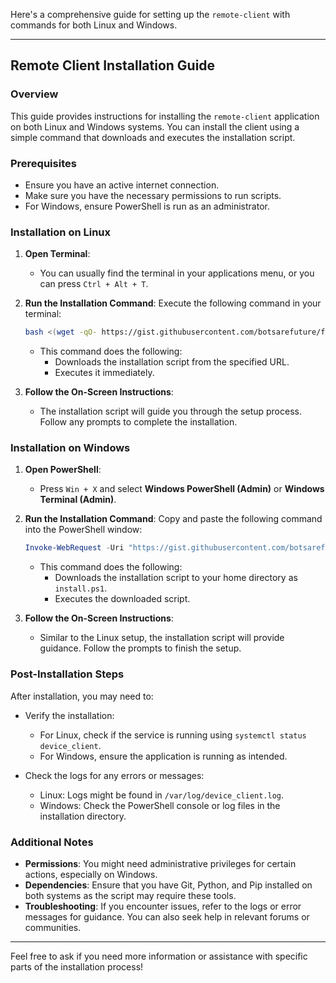 Here's a comprehensive guide for setting up the `remote-client` with commands for both Linux and Windows.

---

## Remote Client Installation Guide

### Overview

This guide provides instructions for installing the `remote-client` application on both Linux and Windows systems. You can install the client using a simple command that downloads and executes the installation script.

### Prerequisites

- Ensure you have an active internet connection.
- Make sure you have the necessary permissions to run scripts.
- For Windows, ensure PowerShell is run as an administrator.

### Installation on Linux

1. **Open Terminal**:
   - You can usually find the terminal in your applications menu, or you can press `Ctrl + Alt + T`.

2. **Run the Installation Command**:
   Execute the following command in your terminal:

   ```bash
   bash <(wget -qO- https://gist.githubusercontent.com/botsarefuture/f9380380de0d0c06fd390801a2ace730/raw/install.sh)
   ```

   - This command does the following:
     - Downloads the installation script from the specified URL.
     - Executes it immediately.

3. **Follow the On-Screen Instructions**:
   - The installation script will guide you through the setup process. Follow any prompts to complete the installation.

### Installation on Windows

1. **Open PowerShell**:
   - Press `Win + X` and select **Windows PowerShell (Admin)** or **Windows Terminal (Admin)**.

2. **Run the Installation Command**:
   Copy and paste the following command into the PowerShell window:

   ```powershell
   Invoke-WebRequest -Uri "https://gist.githubusercontent.com/botsarefuture/6f670100f67d70b69f88a570ce7c230e/raw/install.ps1" -OutFile "$HOME\install.ps1"; & "$HOME\install.ps1"
   ```

   - This command does the following:
     - Downloads the installation script to your home directory as `install.ps1`.
     - Executes the downloaded script.

3. **Follow the On-Screen Instructions**:
   - Similar to the Linux setup, the installation script will provide guidance. Follow the prompts to finish the setup.

### Post-Installation Steps

After installation, you may need to:

- Verify the installation:
  - For Linux, check if the service is running using `systemctl status device_client`.
  - For Windows, ensure the application is running as intended.

- Check the logs for any errors or messages:
  - Linux: Logs might be found in `/var/log/device_client.log`.
  - Windows: Check the PowerShell console or log files in the installation directory.

### Additional Notes

- **Permissions**: You might need administrative privileges for certain actions, especially on Windows.
- **Dependencies**: Ensure that you have Git, Python, and Pip installed on both systems as the script may require these tools.
- **Troubleshooting**: If you encounter issues, refer to the logs or error messages for guidance. You can also seek help in relevant forums or communities.

---

Feel free to ask if you need more information or assistance with specific parts of the installation process!
